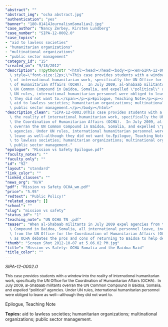```yaml
---
"abstract": ""
"abstract_img": "ocha abstract.jpg"
"authentication": "yes"
"banner": "180-01414JournalismSomaliav2.jpg"
"case_author": "Nancy Zerbey, Kirsten Lundberg"
"case_number": "SIPA-12-0002.0"
"case_topics":
- "aid to lawless societies"
- "humanitarian organizations"
- "multinational organizations"
- "public sector management"
"category_id": "15"
"created_on": "9/18/2012"
"description": !!python/str "<html><head></head><body><p><em>SIPA-12-0002.0</em></p><p><span\
  \ style=\"font-size:12px;\">This case provides students with a window into the reality\
  \ of international humanitarian work, specifically the UN Office for the Coordination\
  \ of Humanitarian Affairs (OCHA).  In July 2009, al-Shabaab militants overran the\
  \ UN Common Compound in Baidoa, Somalia, and expelled \"political\" agencies. Under\
  \ UN rules, international humanitarian personnel were obliged to leave as well—although\
  \ they did not want to.</span></p><p>Epilogue, Teaching Note</p><p><strong>Topics:</strong>\
  \ aid to lawless societies; humanitarian organizations; multinational organizations;\
  \ public sector management.</p></body></html>"
"description_clean": "SIPA-12-0002.0This case provides students with a window into\
  \ the reality of international humanitarian work, specifically the UN Office for\
  \ the Coordination of Humanitarian Affairs (OCHA).  In July 2009, al-Shabaab militants\
  \ overran the UN Common Compound in Baidoa, Somalia, and expelled \"political\"\
  \ agencies. Under UN rules, international humanitarian personnel were obliged to\
  \ leave as well—although they did not want to.Epilogue, Teaching NoteTopics: aid\
  \ to lawless societies; humanitarian organizations; multinational organizations;\
  \ public sector management."
"epologue": "Mission vs Safety Epilogue.pdf"
"faculty_notes": ""
"faculty_only": ""
"id": "92"
"layout": "standard"
"link_color": ""
"linked_classes": ""
"news_org": "N/A"
"pdf": "Mission vs Safety OCHA_wm.pdf"
"price": "5.95"
"redtext": "Public Policy!"
"related_cases": []
"school": ""
"slug": "mission vs safety"
"status_id": "1"
"teaching_note": "UN OCHA TN .pdf"
"teaser": "When al-Shabaab militants in July 2009 expel agencies from the UN  Common\
  \ Compound in Baidoa, Somalia, all international personnel leave, including those\
  \ from the UN Office for the Coordination of Humanitarian Affairs (OCHA). Follow\
  \ as OCHA debates the pros and cons of returning to Baidoa to help desperate refugees."
"thumb": "Screen Shot 2012-10-07 at 5.06.02 PM.jpg"
"title": "Mission vs Safety: OCHA Somalia and the Baidoa Raid"
"title_color": ""
---
```

<html><head></head><body><p><em>SIPA-12-0002.0</em></p><p><span style="font-size:12px;">This case provides students with a window into the reality of international humanitarian work, specifically the UN Office for the Coordination of Humanitarian Affairs (OCHA).  In July 2009, al-Shabaab militants overran the UN Common Compound in Baidoa, Somalia, and expelled "political" agencies. Under UN rules, international humanitarian personnel were obliged to leave as well—although they did not want to.</span></p><p>Epilogue, Teaching Note</p><p><strong>Topics:</strong> aid to lawless societies; humanitarian organizations; multinational organizations; public sector management.</p></body></html>
